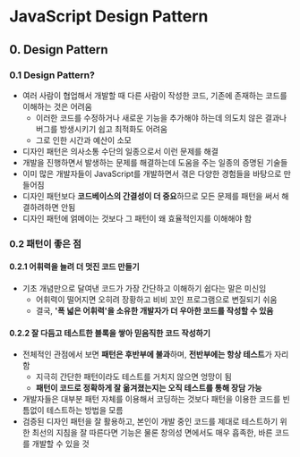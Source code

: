 # JavaScript Design Pattern

## 0. Design Pattern

### 0.1 Design Pattern?

- 여러 사람이 협업해서 개발할 때 다른 사람이 작성한 코드, 기존에 존재하는 코드를 이해하는 것은 어려움
  - 이러한 코드를 수정하거나 새로운 기능을 추가해야 하는데 의도치 않은 결과나 버그를 방생시키기 쉽고 최적화도 어려움
  - 그로 인한 시간과 예산이 소모
- 디자인 패턴은 의사소통 수단의 일종으로서 이런 문제를 해결
- 개발을 진행하면서 발생하는 문제를 해결하는데 도움을 주는 일종의 증명된 기술들
- 이미 많은 개발자들이 JavaScript를 개발하면서 겪은 다양한 경험들을 바탕으로 만들어짐
- 디자인 패턴보다 **코드베이스의 간결성이 더 중요**하므로 모든 문제를 패턴을 써서 해결하려하면 안됨
- 디자인 패턴에 얽메이는 것보다 그 패턴이 왜 효율적인지를 이해해야 함

### 0.2 패턴이 좋은 점

#### 0.2.1 어휘력을 늘려 더 멋진 코드 만들기

- 기초 개념만으로 달여낸 코드가 가장 간단하고 이해하기 쉽다는 말은 미신임
  - 어휘력이 떨어지면 오히려 장황하고 비비 꼬인 프로그램으로 변질되기 쉬움
  - 결국, **'폭 넓은 어휘력'을 소유한 개발자가 더 우아한 코드를 작성할 수 있음**

####  0.2.2 잘 다듬고 테스트한 블록을 쌓아 믿음직한 코드 작성하기

- 전체적인 관점에서 보면 **패턴은 후반부에 불과**하며, **전반부에는 항상 테스트**가 자리함
  - 지극히 간단한 패턴이라도 테스트를 거치지 않으면 엉망이 됨
  - **패턴이 코드로 정확하게 잘 옮겨졌는지는 오직 테스트를 통해 장담 가능**
- 개발자들은 대부분 패턴 자체를 이용해서 코딩하는 것보다 패턴을 이용한 코드를 빈틈없이 테스트하는 방법을 모름
- 검증된 디자인 패턴을 잘 활용하고, 본인이 개발 중인 코드를 제대로 테스트하기 위한 최선의 지침을 잘 따른다면 기능은 물론 창의성 면에서도 매우 흡족한, 바른 코드를 개발할 수 있을 것
